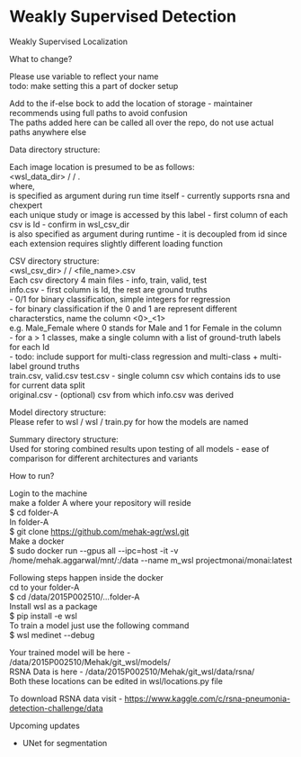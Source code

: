 # Weakly Supervised Detection
Weakly Supervised Localization

What to change?

Please use <user> variable to reflect your name <br />
todo: make setting this a part of docker setup <br />
    
Add to the if-else bock to add the location of storage - maintainer recommends using full paths to avoid confusion <br />
The paths added here can be called all over the repo, do not use actual paths anywhere else <br />

Data directory structure: <br />

Each image location is presumed to be as follows: <br />
<wsl_data_dir> / <data> / <id>.<extension> <br />
where, <br />
    <data> is specified as argument during run time itself - currently supports rsna and chexpert <br />
    <id> each unique study or image is accessed by this label - first column of each csv is Id - confirm in wsl_csv_dir <br />
    <extension> is also specified as argument during runtime - it is decoupled from id since each extension requires slightly different loading function <br />

CSV directory structure: <br />
<wsl_csv_dir> / <data> / <file_name>.csv <br />
Each csv directory 4 main files - info, train, valid, test <br />
info.csv - first column is Id, the rest are ground truths <br />
         - 0/1 for binary classification, simple integers for regression <br />
         - for binary classification if the 0 and 1 are represent different characterstics, name the column <0>_<1> <br />
            e.g. Male_Female where 0 stands for Male and 1 for Female in the column <br />
         - for a > 1 classes, make a single column with a list of ground-truth labels for each Id <br />
         - todo: include support for multi-class regression and multi-class + multi-label ground truths <br />
train.csv, valid.csv test.csv - single column csv which contains ids to use for current data split <br />
original.csv - (optional) csv from which info.csv was derived <br />

Model directory structure: <br />
Please refer to wsl / wsl / train.py for how the models are named <br />

Summary directory structure: <br />
Used for storing combined results upon testing of all models - ease of comparison for different architectures and variants <br />

How to run?

Login to the machine  
make a folder A where your repository will reside  
$ cd folder-A  
In folder-A  
$ git clone https://github.com/mehak-agr/wsl.git  
Make a docker  
$ sudo docker run --gpus all --ipc=host -it -v /home/mehak.aggarwal/mnt/:/data --name m_wsl projectmonai/monai:latest  

Following steps happen inside the docker  
cd to your folder-A   
$ cd /data/2015P002510/...folder-A  
Install wsl as a package  
$ pip install -e wsl  
To train a model just use the following command  
$ wsl medinet --debug  

Your trained model will be here - /data/2015P002510/Mehak/git_wsl/models/  
RSNA Data is here - /data/2015P002510/Mehak/git_wsl/data/rsna/  
Both these locations can be edited in wsl/locations.py file  

To download RSNA data visit - https://www.kaggle.com/c/rsna-pneumonia-detection-challenge/data  

Upcoming updates
- UNet for segmentation
